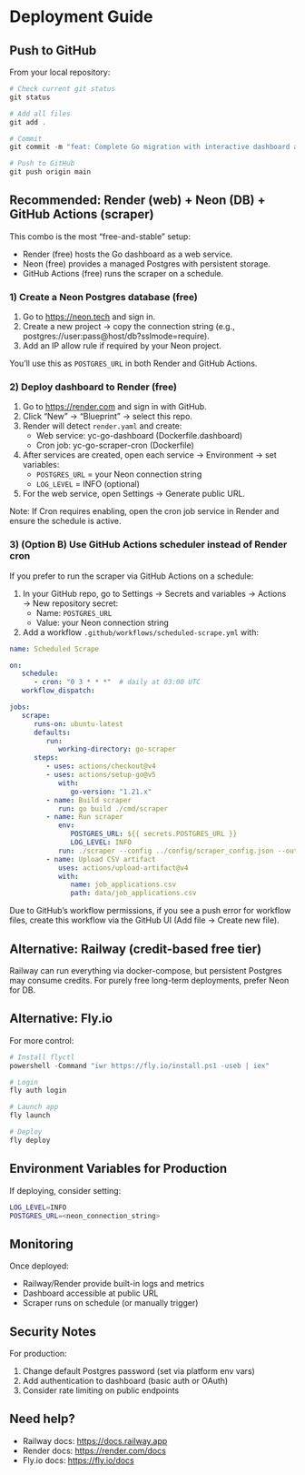 # Deployment Guide

## Push to GitHub

From your local repository:

```powershell
# Check current git status
git status

# Add all files
git add .

# Commit
git commit -m "feat: Complete Go migration with interactive dashboard and filters"

# Push to GitHub
git push origin main
```

## Recommended: Render (web) + Neon (DB) + GitHub Actions (scraper)

This combo is the most “free-and-stable” setup:

- Render (free) hosts the Go dashboard as a web service.
- Neon (free) provides a managed Postgres with persistent storage.
- GitHub Actions (free) runs the scraper on a schedule.

### 1) Create a Neon Postgres database (free)

1. Go to https://neon.tech and sign in.
2. Create a new project → copy the connection string (e.g., postgres://user:pass@host/db?sslmode=require).
3. Add an IP allow rule if required by your Neon project.

You’ll use this as `POSTGRES_URL` in both Render and GitHub Actions.

### 2) Deploy dashboard to Render (free)

1. Go to https://render.com and sign in with GitHub.
2. Click “New” → “Blueprint” → select this repo.
3. Render will detect `render.yaml` and create:
    - Web service: yc-go-dashboard (Dockerfile.dashboard)
    - Cron job: yc-go-scraper-cron (Dockerfile)
4. After services are created, open each service → Environment → set variables:
    - `POSTGRES_URL` = your Neon connection string
    - `LOG_LEVEL` = INFO (optional)
5. For the web service, open Settings → Generate public URL.

Note: If Cron requires enabling, open the cron job service in Render and ensure the schedule is active.

### 3) (Option B) Use GitHub Actions scheduler instead of Render cron

If you prefer to run the scraper via GitHub Actions on a schedule:

1. In your GitHub repo, go to Settings → Secrets and variables → Actions → New repository secret:
    - Name: `POSTGRES_URL`
    - Value: your Neon connection string
2. Add a workflow `.github/workflows/scheduled-scrape.yml` with:

```yaml
name: Scheduled Scrape

on:
   schedule:
      - cron: "0 3 * * *"  # daily at 03:00 UTC
   workflow_dispatch:

jobs:
   scrape:
      runs-on: ubuntu-latest
      defaults:
         run:
            working-directory: go-scraper
      steps:
         - uses: actions/checkout@v4
         - uses: actions/setup-go@v5
            with:
               go-version: "1.21.x"
         - name: Build scraper
            run: go build ./cmd/scraper
         - name: Run scraper
            env:
               POSTGRES_URL: ${{ secrets.POSTGRES_URL }}
               LOG_LEVEL: INFO
            run: ./scraper --config ../config/scraper_config.json --out ../data/job_applications.csv
         - name: Upload CSV artifact
            uses: actions/upload-artifact@v4
            with:
               name: job_applications.csv
               path: data/job_applications.csv
```

Due to GitHub’s workflow permissions, if you see a push error for workflow files, create this workflow via the GitHub UI (Add file → Create new file).

## Alternative: Railway (credit-based free tier)

Railway can run everything via docker-compose, but persistent Postgres may consume credits. For purely free long-term deployments, prefer Neon for DB.

## Alternative: Fly.io

For more control:

```powershell
# Install flyctl
powershell -Command "iwr https://fly.io/install.ps1 -useb | iex"

# Login
fly auth login

# Launch app
fly launch

# Deploy
fly deploy
```

## Environment Variables for Production

If deploying, consider setting:

```bash
LOG_LEVEL=INFO
POSTGRES_URL=<neon_connection_string>
```

## Monitoring

Once deployed:
- Railway/Render provide built-in logs and metrics
- Dashboard accessible at public URL
- Scraper runs on schedule (or manually trigger)

## Security Notes

For production:
1. Change default Postgres password (set via platform env vars)
2. Add authentication to dashboard (basic auth or OAuth)
3. Consider rate limiting on public endpoints

## Need help?

- Railway docs: https://docs.railway.app
- Render docs: https://render.com/docs
- Fly.io docs: https://fly.io/docs
